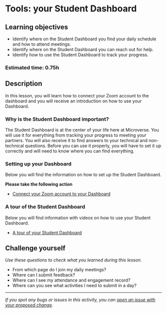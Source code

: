 # Tools: your Student Dashboard

## Learning objectives

- Identify where on the Student Dashboard you find your daily schedule and how to attend meetings.
- Identify where on the Student Dashboard you can reach out for help.
- Identify how to use the Student Dashboard to track your progress.

### Estimated time: 0.75h

## Description

In this lesson, you will learn how to connect your Zoom account to the dashboard and you will receive an introduction on how to use your Dashboard.

### Why is the Student Dashboard important?

The Student Dashboard is at the center of your life here at Microverse. You will use it for everything from tracking your progress to meeting your partners. You will also receive it to find answers to your technical and non-technical questions. Before you can use it properly, you will have to set it up correctly and will need to know where you can find everything.

### Setting up your Dashboard

Below you will find the information on how to set up the Student Dashboard.

**Please take the following action**

- [Connect your Zoom account to your Dashboard](https://github.com/matovu-farid/curriculum-professional-skills/blob/main/orientation/connect-your-zoom-account-to-your-dashboard.md)

### A tour of the Student Dashboard

Below you will find information with videos on how to use your Student Dashboard.

- [A tour of your Student Dashboard](https://github.com/matovu-farid/curriculum-professional-skills/blob/main/orientation/a-tour-of-your-student-dashboard.md)

## Challenge yourself

_Use these questions to check what you learned during this lesson._

- From which page do I join my daily meetings?
- Where can I submit feedback?
- Where can I see my attendance and engagement record?
- Where can you see what activities I need to submit in a day?

---

_If you spot any bugs or issues in this activity, you can [open an issue with your proposed change](https://github.com/microverseinc/curriculum-transversal-skills/blob/main/git-github/articles/open_issue.md)._
